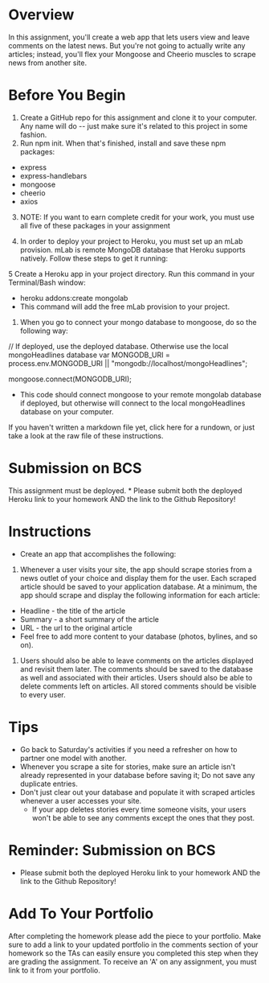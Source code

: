 # Overview
In this assignment, you'll create a web app that lets users view and leave comments on the latest news. But you're not going to actually write any articles; instead, you'll flex your Mongoose and Cheerio muscles to scrape news from another site.

# Before You Begin

1. Create a GitHub repo for this assignment and clone it to your computer. Any name will do -- just make sure it's related to this project in some fashion.
2. Run npm init. When that's finished, install and save these npm packages:

* express
* express-handlebars
* mongoose
* cheerio
* axios

3. NOTE: If you want to earn complete credit for your work, you must use all five of these packages in your assignment

4. In order to deploy your project to Heroku, you must set up an mLab provision. mLab is remote MongoDB database that Heroku supports natively. Follow these steps to get it running:

5 Create a Heroku app in your project directory.
Run this command in your Terminal/Bash window:

* heroku addons:create mongolab
* This command will add the free mLab provision to your project.

1. When you go to connect your mongo database to mongoose, do so the following way:

// If deployed, use the deployed database. Otherwise use the local mongoHeadlines database
var MONGODB_URI = process.env.MONGODB_URI || "mongodb://localhost/mongoHeadlines";

mongoose.connect(MONGODB_URI);

* This code should connect mongoose to your remote mongolab database if deployed, but otherwise will connect to the local mongoHeadlines database on your computer.

If you haven't written a markdown file yet, click here for a rundown, or just take a look at the raw file of these instructions.

# Submission on BCS

This assignment must be deployed. * Please submit both the deployed Heroku link to your homework AND the link to the Github Repository!

# Instructions

* Create an app that accomplishes the following:

1. Whenever a user visits your site, the app should scrape stories from a news outlet of your choice and display them for the user. Each scraped article should be saved to your application database. At a minimum, the app should scrape and display the following information for each article:

* Headline - the title of the article
* Summary - a short summary of the article
* URL - the url to the original article
* Feel free to add more content to your database (photos, bylines, and so on).

1. Users should also be able to leave comments on the articles displayed and revisit them later. The comments should be saved to the database as well and associated with their articles. Users should also be able to delete comments left on articles. All stored comments should be visible to every user.

# Tips

*  Go back to Saturday's activities if you need a refresher on how to partner one model with another.
*  Whenever you scrape a site for stories, make sure an article isn't already represented in your database before saving it; Do not save any duplicate entries.
*  Don't just clear out your database and populate it with scraped articles whenever a user accesses your site.
   *  If your app deletes stories every time someone visits, your users won't be able to see any comments except the ones that they post.

# Reminder: Submission on BCS

*  Please submit both the deployed Heroku link to your homework AND the link to the Github Repository!

# Add To Your Portfolio

After completing the homework please add the piece to your portfolio. Make sure to add a link to your updated portfolio in the comments section of your homework so the TAs can easily ensure you completed this step when they are grading the assignment. To receive an 'A' on any assignment, you must link to it from your portfolio.


